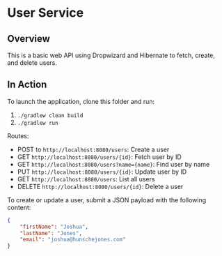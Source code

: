 # User Service

## Overview
This is a basic web API using Dropwizard and Hibernate to fetch, create, and delete users.

## In Action
To launch the application, clone this folder and run:
1. `./gradlew clean build`
2. `./gradlew run`

Routes:
* POST to `http://localhost:8080/users`: Create a user
* GET `http://localhost:8080/users/{id}`: Fetch user by ID
* GET `http://localhost:8080/users?name={name}`: Find user by name
* PUT `http://localhost:8080/users/{id}`: Update user by ID
* GET `http://localhost:8080/users`: List all users
* DELETE `http://localhost:8080/users/{id}`: Delete a user

To create or update a user, submit a JSON payload with the following content:

```json
{
	"firstName": "Joshua",
	"lastName": "Jones",
	"email": "joshua@hunschejones.com"
}
```
